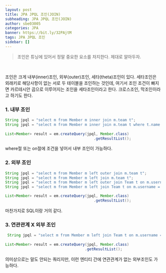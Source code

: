 ```yaml
---
layout: post
title: JPA JPQL 조인(JOIN)
subheading: JPA JPQL 조인(JOIN)
author: sbe03005
categories: JPA
banner: https://bit.ly/32PAjtM
tags: JPA JPQL 조인
sidebar: []
---
```


> 조인은 튜닝에 있어서 정말 중요한 요소를 차지한다. 제대로 알아두자.

<br/>

조인은 크게 내부(inner)조인, 외부(outer)조인, 세타(theta)조인이 있다. 세타조인은 외래키로 해당사항이 없는 서로 두 테이블을 조인하는 것인데, 여기서 조인 조건이 빠지면 카르테시안 곱으로 이루어지는 조인을 세타조인이라고 한다. 크로스조인, 막조인이라고 하기도 한다.



### 1. 내부 조인

```java
String jpql = "select m from Member m inner join m.team t";
String jpql = "select m from Member m inner join m.team t where t.name = :teamName";
            
List<Member> result = em.createQuery(jpql, Member.class)
         	 							.getResultList();
```

where절 또는 on절에 조건을 넣어서 내부 조인이 가능하다.



### 2. 외부 조인

```java
String jpql = "select m from Member m left outer join m.team t";
String jpql = "select m from Member m left join m.team t";
String jpql = "select m from Member m left outer join Team t on m.username = t.name";";
String jpql = "select m from Member m left join Team t on m.username = t.name";

List<Member> result = em.createQuery(jpql, Member.class)
       									.getResultList();
```

마찬가지로 SQL이랑 거의 같다.



### 3. 연관관계 X 외부 조인

```java
 String jpql = "select m from Member m left join Team t on m.username = t.name";
           
List<Member> result = em.createQuery(jpql, Member.class)
			             			.getResultList();
```

의미상으로는 말도 안되는 쿼리지만, 이런 엔티티 간에 연관관계가 없는 외부조인도 가능하다.
